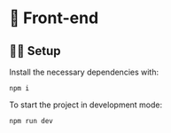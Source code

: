 # 🎨 Front-end

## 🧑‍💻 Setup

Install the necessary dependencies with:

```
npm i
```

To start the project in development mode:

```
npm run dev
```
